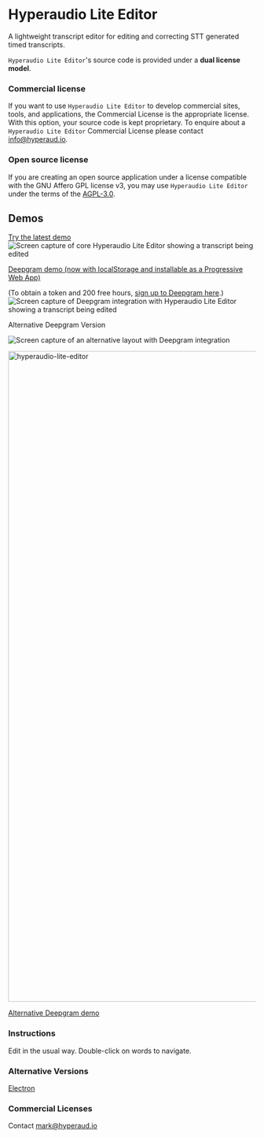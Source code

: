 # Hyperaudio Lite Editor
A lightweight transcript editor for editing and correcting STT generated timed transcripts.


`Hyperaudio Lite Editor`'s source code is provided under a **dual license model**.

### Commercial license

If you want to use `Hyperaudio Lite Editor` to develop commercial sites, tools, and applications, the Commercial License is the appropriate license. With this option, your source code is kept proprietary. To enquire about a `Hyperaudio Lite Editor` Commercial License please contact [info@hyperaud.io](mailto:info@hyperaud.io).


### Open source license

If you are creating an open source application under a license compatible with the GNU Affero GPL license v3, you may use `Hyperaudio Lite Editor` under the terms of the [AGPL-3.0](./LICENSE).

## Demos
[Try the latest demo](https://lab.hyperaud.io/demos/hle/demo-09/)
![Screen capture of core Hyperaudio Lite Editor showing a transcript being edited](https://user-images.githubusercontent.com/208756/203117151-f5912633-cd88-4d80-80cd-204076442060.png)

[Deepgram demo (now with localStorage and installable as a Progressive Web App)](https://lab.hyperaud.io/demos/hle/demo-08/deepgram.html)

(To obtain a token and 200 free hours, [sign up to Deepgram here](https://console.deepgram.com/signup).)
![Screen capture of Deepgram integration with Hyperaudio Lite Editor showing a transcript being edited](https://user-images.githubusercontent.com/208756/203117162-0d8dfd5c-a62e-42ca-b75d-25814e4b4810.png)

Alternative Deepgram Version

![Screen capture of an alternative layout with Deepgram integration](<img width="1322" alt="hyperaudio-lite-editor" src="https://user-images.githubusercontent.com/208756/214853503-f5bb8dae-0fe3-4b8d-977d-00677c4f0059.png">)

<img width="1322" alt="hyperaudio-lite-editor" src="https://user-images.githubusercontent.com/208756/214853895-0f3ab4ca-cc8b-416c-a465-ca853e31b656.png">


[Alternative Deepgram demo](https://lab.hyperaud.io/demos/hle/demo-09/alternative.html)


### Instructions

Edit in the usual way.
Double-click on words to navigate. 

### Alternative Versions

[Electron](https://github.com/hyperaudio/hyperaudio-lite-editor/tree/electron-build)

### Commercial Licenses

Contact [mark@hyperaud.io](mailto:mark@hyperaud.io)
